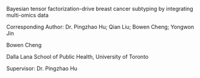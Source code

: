 
Bayesian tensor factorization-drive breast cancer subtyping by integrating multi-omics data


Corresponding Author: Dr. Pingzhao Hu;  Qian Liu; Bowen Cheng; Yongwon Jin


Bowen Cheng 

Dalla Lana School of Public Health, University of Toronto

Supervisor: Dr. Pingzhao Hu





